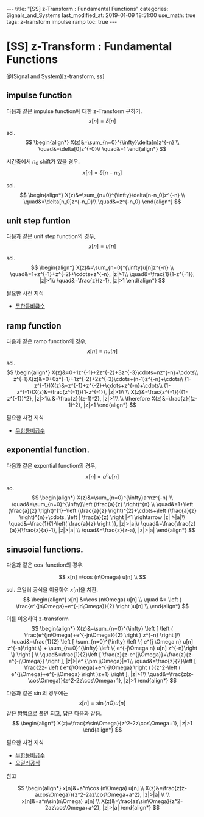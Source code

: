 ---                                                                                                                     title: "[SS] z-Transform : Fundamental Functions"                                      categories: Signals_and_Systems                                                                                                    last_modified_at: 2019-01-09 18:51:00                                                                                   use_math: true                                                                                                         tags: z-transform impulse ramp                                                                                                        toc: true                                                                                                               ---    

# [SS] z-Transform : Fundamental Functions
@(Signal and System)[z-transform, ss]

## impulse function

다음과 같은 impulse function에 대한 z-Transform 구하기.
$$
x[n]=\delta[n]
$$

sol.
$$
\begin{align*}
X(z)&=\sum_{n=0}^{\infty}\delta[n]z^{-n} \\
\quad&=\delta[0]z^{-0}\\
\quad&=1
\end{align*}
$$

시간축에서 $n_0$ shift가 있을 경우.
$$
x[n]=\delta[n-n_0]
$$

sol.
$$
\begin{align*}
X(z)&=\sum_{n=0}^{\infty}\delta[n-n_0]z^{-n} \\
\quad&=\delta[n_0]z^{-n_0}\\
\quad&=z^{-n_0}
\end{align*}
$$

## unit step funtion

다음과 같은 unit step function의 경우,
$$
x[n]=u[n] 
$$

sol.
$$
\begin{align*}
X(z)&=\sum_{n=0}^{\infty}u[n]z^{-n} \\
\quad&=1+z^{-1}+z^{-2}+\cdots+z^{-n}, |z|>1\\
\quad&=\frac{1}{1-z^{-1}}, |z|>1\\
\quad&=\frac{z}{z-1}, |z|>1
\end{align*}
$$

필요한 사전 지식
* [무한등비급수](http://j1w2k3.tistory.com/685)

## ramp function

다음과 같은 ramp function의 경우,
$$
x[n]=nu[n]
$$  

sol.
$$
\begin{align*}
X(z)&=0+1z^{-1}+2z^{-2}+3z^{-3}\cdots+nz^{-n}+\cdots\\
z^{-1}X(z)&=0+0z^{-1}+1z^{-2}+2z^{-3}\cdots+(n-1)z^{-n}+\cdots\\
(1-z^{-1})X(z)&=z^{-1}+z^{-2}+\cdots+z^{-n}+\cdots\\
(1-z^{-1})X(z)&=\frac{z^{-1}}{1-z^{-1}}, |z|>1\\
\\
X(z)&=\frac{z^{-1}}{(1-z^{-1})^2}, |z|>1\\
&=\frac{z}{(z-1)^2}, |z|>1\\
\\
\therefore X(z)&=\frac{z}{(z-1)^2}, |z|>1
\end{align*}
$$

필요한 사전 지식
* [무한등비급수](http://j1w2k3.tistory.com/685)

## exponential function.

다음과 같은 expontial function의 경우,
$$
x[n]=a^n u[n] 
$$

so.
$$
\begin{align*}
X(z)&=\sum_{n=0}^{\infty}a^nz^{-n} \\
\quad&=\sum_{n=0}^{\infty}\left (\frac{a}{z} \right)^{n} \\
\quad&=1+\left (\frac{a}{z} \right)^{1}+\left (\frac{a}{z} \right)^{2}+\cdots+\left (\frac{a}{z} \right)^{n}+\cdots, \left | \frac{a}{z} \right |<1 \rightarrow |z| >|a|\\
\quad&=\frac{1}{1-\left( \frac{a}{z} \right )}, |z|>|a|\\
\quad&=\frac{\frac{z}{a}}{\frac{z}{a}-1}, |z|>|a| \\
\quad&=\frac{z}{z-a}, |z|>|a|
\end{align*}
$$

## sinusoial functions.

다음과 같은 $\cos$ function의 경우.

$$
x[n] =\cos (n\Omega) u[n] \\
$$

sol.
오일러 공식을 이용하여 $x[n]$을 치환.
$$
\begin{align*}
x[n] &=\cos (n\Omega) u[n] \\
\quad &= \left ( \frac{e^{jn\Omega}+e^{-jn\Omega}}{2} \right )u[n] \\
\end{align*}
$$

이를 이용하여 z-transform
$$
\begin{align*}
X(z)&=\sum_{n=0}^{\infty} \left [ \left ( \frac{e^{jn\Omega}+e^{-jn\Omega}}{2} \right ) z^{-n} \right ]\\
\quad&=\frac{1}{2} \left [ \sum_{n=0}^{\infty} \left \{ e^{j \Omega n} u[n] z^{-n}\right \}  + \sum_{n=0}^{\infty} \left \{ e^{-j\Omega n} u[n] z^{-n}\right \} \right ] \\
\quad&=\frac{1}{2}\left [ \frac{z}{z-e^{j\Omega}}+\frac{z}{z-e^{-j\Omega}} \right ], |z|>|e^ {\pm j\Omega}|=1\\
\quad&=\frac{z}{2}\left [ \frac{2z- \left ( e^{j\Omega}+e^{-j\Omega} \right ) }{z^2-\left ( e^{j\Omega}+e^{-j\Omega} \right )z+1} \right ], |z|>1\\
\quad&=\frac{z(z-\cos\Omega)}{z^2-2z\cos\Omega+1}, |z|>1
\end{align*}
$$

다음과 같은 $\sin$의 경우에는
$$
x[n]=\sin (n\Omega) u[n]
$$
같은 방법으로 풀면 되고, 답은 다음과 같음.
$$
\begin{align*}
X(z)=\frac{z\sin\Omega}{z^2-2z\cos\Omega+1}, |z|>1
\end{align*}
$$

필요한 사전 지식
* [무한등비급수](http://j1w2k3.tistory.com/685)
* [오일러공식](http://www.ktword.co.kr/word/abbr_view.php?m_temp1=3767)

참고

$$
\begin{align*}
x[n]&=a^n\cos (n\Omega) u[n] \\
X(z)&=\frac{z(z-a\cos\Omega)}{z^2-2az\cos\Omega+a^2}, |z|>|a| \\
\\
x[n]&=a^n\sin(n\Omega) u[n] \\
X(z)&=\frac{az\sin\Omega}{z^2-2az\cos\Omega+a^2}, |z|>|a|
\end{align*}
$$

